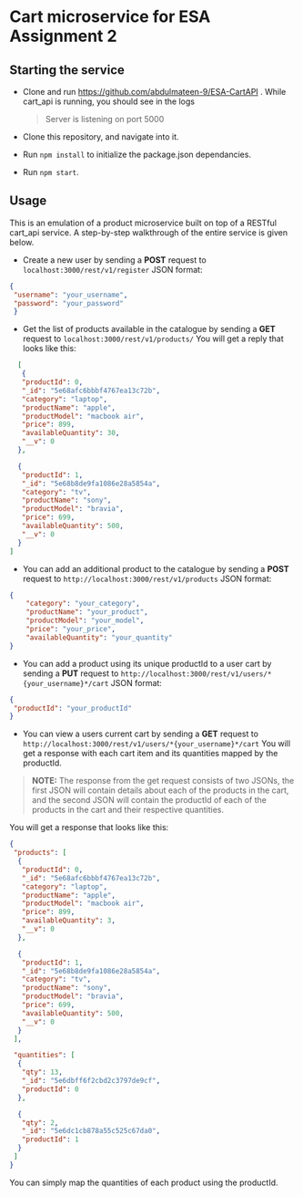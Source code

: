 ﻿# Cart microservice for ESA Assignment 2

## Starting the service

- Clone and run https://github.com/abdulmateen-9/ESA-CartAPI . While cart_api is running, you should see in the logs

  > Server is listening on port 5000

- Clone this repository, and navigate into it.
- Run ``npm install``  to initialize the package.json dependancies.
- Run ``npm start``.

## Usage

This is an emulation of a product microservice built on top of a RESTful cart_api service. A step-by-step walkthrough of the entire service is given below.

- Create a new user by sending a **POST** request to ``localhost:3000/rest/v1/register``
JSON format:

 ```json
 {
  "username": "your_username",
  "password": "your_password"
  }
 ```

- Get the list of products available in the catalogue by sending a **GET** request to ``localhost:3000/rest/v1/products/``
 You will get a reply that looks like this:

 ```json
   [
    {
    "productId": 0,
    "_id": "5e68afc6bbbf4767ea13c72b",
    "category": "laptop",
    "productName": "apple",
    "productModel": "macbook air",
    "price": 899,
    "availableQuantity": 30,
    "__v": 0
   },

   {
    "productId": 1,
    "_id": "5e68b8de9fa1086e28a5854a",
    "category": "tv",
    "productName": "sony",
    "productModel": "bravia",
    "price": 699,
    "availableQuantity": 500,
    "__v": 0
   }
]
 ```

- You can add an additional product to the catalogue by sending a **POST** request to `http://localhost:3000/rest/v1/products`
JSON format:

 ```json
 {
     "category": "your_category",
     "productName": "your_product",
     "productModel": "your_model",
     "price": "your_price",
     "availableQuantity": "your_quantity"
 }
 ```

- You can add a product using its unique productId to a user cart by sending a **PUT** request to `http://localhost:3000/rest/v1/users/*{your_username}*/cart`
JSON format:

 ```json
 {
  "productId": "your_productId"
 }
 ```

- You can view a users current cart by sending a **GET** request to `http://localhost:3000/rest/v1/users/*{your_username}*/cart`
You will get a response with each cart item and its quantities mapped by the productId.

 >**NOTE:** The response from the get request consists of two JSONs, the first JSON will contain details about each of the products in the cart, and the second JSON will contain the productId of each of the products in the cart and their respective quantities.

 You will get a response that looks like this:

 ```json
 {
  "products": [
   {
    "productId": 0,
    "_id": "5e68afc6bbbf4767ea13c72b",
    "category": "laptop",
    "productName": "apple",
    "productModel": "macbook air",
    "price": 899,
    "availableQuantity": 3,
    "__v": 0
   },

   {
    "productId": 1,
    "_id": "5e68b8de9fa1086e28a5854a",
    "category": "tv",
    "productName": "sony",
    "productModel": "bravia",
    "price": 699,
    "availableQuantity": 500,
    "__v": 0
   }
  ],

  "quantities": [
   {
    "qty": 13,
    "_id": "5e6dbff6f2cbd2c3797de9cf",
    "productId": 0
   },

   {
    "qty": 2,
    "_id": "5e6dc1cb878a55c525c67da0",
    "productId": 1
   }
  ]
 }
 ```

 You can simply map the quantities of each product using the productId.
